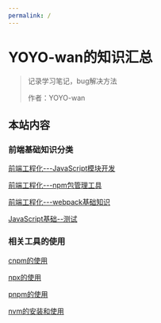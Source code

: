 ```yaml
---
permalink: /
---
```


# YOYO-wan的知识汇总

> 记录学习笔记，bug解决方法
>
> 作者：YOYO-wan

## 本站内容

### 前端基础知识分类
[前端工程化---JavaScript模块开发](/前端基础知识/前端工程化/JavaScript模块开发.md)

[前端工程化---npm包管理工具](/前端基础知识/前端工程化/npm包管理工具.md)

[前端工程化---webpack基础知识](/前端基础知识/前端工程化/webpack基础知识.md)

[JavaScript基础--测试](/前端基础知识/JavaScript/测试.md)

### 相关工具的使用

[cnpm的使用](/工具用法/cnpm的使用.md)

[npx的使用](/工具用法/npx的使用.md)

[pnpm的使用](/工具用法/pnpm的使用.md)

[nvm的安装和使用](/工具用法/nvm的安装和使用.md)

<!-- - [编程学习路线](/学习路线)
- [鱼皮的编程学习之路](/自学之路)
- [编程干货分享](/编程分享)
- [原创项目实战](/项目实战)
- [技术知识分享](/知识碎片)
- [编程导航星球](/编程导航)
- [编程产品服务](/产品服务)
- [编程词典](/编程词典)
- [作者介绍](/作者) -->

